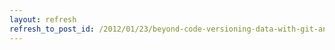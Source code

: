 ```yaml
---
layout: refresh
refresh_to_post_id: /2012/01/23/beyond-code-versioning-data-with-git-and-mercurial-charlie-collett-martin-haye
---
```

